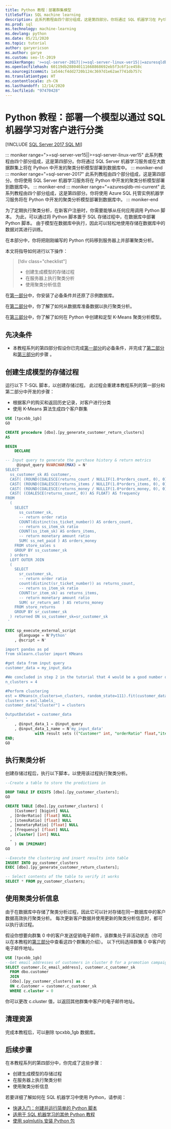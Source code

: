 ```yaml
---
title: Python 教程：部署群集模型
titleSuffix: SQL machine learning
description: 此系列教程由四个部分组成，这是第四部分。你将通过 SQL 机器学习在 Python 中部署聚类分析模型。
ms.prod: sql
ms.technology: machine-learning
ms.devlang: python
ms.date: 05/21/2020
ms.topic: tutorial
author: garyericson
ms.author: garye
ms.custom: seo-lt-2019
monikerRange: '>=sql-server-2017||>=sql-server-linux-ver15||=azuresqldb-mi-current'
ms.openlocfilehash: 60119db288040111668868692eb5f3c6f1ce458c
ms.sourcegitcommit: 1a544cf4dd2720b124c3697d1e62ae7741db757c
ms.translationtype: HT
ms.contentlocale: zh-CN
ms.lasthandoff: 12/14/2020
ms.locfileid: "97470428"
---
```

# <a name="python-tutorial-deploy-a-model-to-categorize-customers-with-sql-machine-learning"></a>Python 教程：部署一个模型以通过 SQL 机器学习对客户进行分类
[!INCLUDE [SQL Server 2017 SQL MI](../../includes/applies-to-version/sqlserver2017-asdbmi.md)]

::: moniker range=">=sql-server-ver15||>=sql-server-linux-ver15"
此系列教程由四个部分组成，这是第四部分。你将通过 SQL Server 机器学习服务或在大数据群集上将在 Python 中开发的聚类分析模型部署到数据库中。
::: moniker-end
::: moniker range="=sql-server-2017"
此系列教程由四个部分组成，这是第四部分。你将使用 SQL Server 机器学习服务将在 Python 中开发的聚类分析模型部署到数据库中。
::: moniker-end
::: moniker range="=azuresqldb-mi-current"
此系列教程由四个部分组成，这是第四部分。你将使用 Azure SQL 托管实例机器学习服务将在 Python 中开发的聚类分析模型部署到数据库中。
::: moniker-end

为了定期执行聚类分析，在新客户注册时，你需要能够从任何应用调用 Python 脚本。 为此，可以通过将 Python 脚本置于 SQL 存储过程中，在数据库中部署 Python 脚本。 由于模型在数据库中执行，因此可以轻松地使用存储在数据库中的数据对其进行训练。

在本部分中，你将把刚刚编写的 Python 代码移到服务器上并部署聚类分析。

本文将指导如何进行以下操作：

> [!div class="checklist"]
> * 创建生成模型的存储过程
> * 在服务器上执行聚类分析
> * 使用聚类分析信息

在[第一部分](python-clustering-model.md)中，你安装了必备条件并还原了示例数据库。

在[第二部分](python-clustering-model-prepare-data.md)中，你了解了如何从数据库准备数据以执行聚类分析。

在[第三部分](python-clustering-model-build.md)中，你了解了如何在 Python 中创建和定型 K-Means 聚类分析模型。

## <a name="prerequisites"></a>先决条件

* 本教程系列的第四部分假设你已完成[第一部分](python-clustering-model.md)的必备条件，并完成了[第二部分](python-clustering-model-prepare-data.md)和[第三部分](python-clustering-model-build.md)的步骤  。

## <a name="create-a-stored-procedure-that-generates-the-model"></a>创建生成模型的存储过程

运行以下 T-SQL 脚本，以创建存储过程。 此过程会重建本教程系列的第一部分和第二部分中开发的步骤：

* 根据客户的购买和返回历史记录，对客户进行分类
* 使用 K-Means 算法生成四个客户群集

```sql
USE [tpcxbb_1gb]
GO

CREATE procedure [dbo].[py_generate_customer_return_clusters]
AS

BEGIN
    DECLARE

-- Input query to generate the purchase history & return metrics
     @input_query NVARCHAR(MAX) = N'
SELECT
  ss_customer_sk AS customer,
  CAST( (ROUND(COALESCE(returns_count / NULLIF(1.0*orders_count, 0), 0), 7) ) AS FLOAT) AS orderRatio,
  CAST( (ROUND(COALESCE(returns_items / NULLIF(1.0*orders_items, 0), 0), 7) ) AS FLOAT) AS itemsRatio,
  CAST( (ROUND(COALESCE(returns_money / NULLIF(1.0*orders_money, 0), 0), 7) ) AS FLOAT) AS monetaryRatio,
  CAST( (COALESCE(returns_count, 0)) AS FLOAT) AS frequency
FROM
  (
    SELECT
      ss_customer_sk,
      -- return order ratio
      COUNT(distinct(ss_ticket_number)) AS orders_count,
      -- return ss_item_sk ratio
      COUNT(ss_item_sk) AS orders_items,
      -- return monetary amount ratio
      SUM( ss_net_paid ) AS orders_money
    FROM store_sales s
    GROUP BY ss_customer_sk
  ) orders
  LEFT OUTER JOIN
  (
    SELECT
      sr_customer_sk,
      -- return order ratio
      count(distinct(sr_ticket_number)) as returns_count,
      -- return ss_item_sk ratio
      COUNT(sr_item_sk) as returns_items,
      -- return monetary amount ratio
      SUM( sr_return_amt ) AS returns_money
    FROM store_returns
    GROUP BY sr_customer_sk
  ) returned ON ss_customer_sk=sr_customer_sk
 '

EXEC sp_execute_external_script
      @language = N'Python'
    , @script = N'

import pandas as pd
from sklearn.cluster import KMeans

#get data from input query
customer_data = my_input_data

#We concluded in step 2 in the tutorial that 4 would be a good number of clusters
n_clusters = 4

#Perform clustering
est = KMeans(n_clusters=n_clusters, random_state=111).fit(customer_data[["orderRatio","itemsRatio","monetaryRatio","frequency"]])
clusters = est.labels_
customer_data["cluster"] = clusters

OutputDataSet = customer_data
'
    , @input_data_1 = @input_query
    , @input_data_1_name = N'my_input_data'
             with result sets (("Customer" int, "orderRatio" float,"itemsRatio" float,"monetaryRatio" float,"frequency" float,"cluster" float));
END;
GO
```

## <a name="perform-clustering"></a>执行聚类分析

创建存储过程后，执行以下脚本，以使用该过程执行聚类分析。

```sql
--Create a table to store the predictions in

DROP TABLE IF EXISTS [dbo].[py_customer_clusters];
GO

CREATE TABLE [dbo].[py_customer_clusters] (
    [Customer] [bigint] NULL
  , [OrderRatio] [float] NULL
  , [itemsRatio] [float] NULL
  , [monetaryRatio] [float] NULL
  , [frequency] [float] NULL
  , [cluster] [int] NULL
  ,
    ) ON [PRIMARY]
GO

--Execute the clustering and insert results into table
INSERT INTO py_customer_clusters
EXEC [dbo].[py_generate_customer_return_clusters];

-- Select contents of the table to verify it works
SELECT * FROM py_customer_clusters;
```

## <a name="use-the-clustering-information"></a>使用聚类分析信息

由于在数据库中存储了聚类分析过程，因此它可以针对存储在同一数据库中的客户数据高效执行聚类分析。 每次更新客户数据并使用更新的聚类分析信息时，都可以执行该过程。

假设你想要向群集 0 中的客户发送促销电子邮件，该群集处于非活动状态（你可以在本教程的[第三部分](python-clustering-model-build.md#analyze-the-results)中查看这四个群集的介绍）。 以下代码选择群集 0 中客户的电子邮件地址。

```sql
USE [tpcxbb_1gb]
--Get email addresses of customers in cluster 0 for a promotion campaign
SELECT customer.[c_email_address], customer.c_customer_sk
  FROM dbo.customer
  JOIN
  [dbo].[py_customer_clusters] as c
  ON c.Customer = customer.c_customer_sk
  WHERE c.cluster = 0
```

你可以更改 c.cluster 值，以返回其他群集中客户的电子邮件地址。

## <a name="clean-up-resources"></a>清理资源

完成本教程后，可以删除 tpcxbb_1gb 数据库。

## <a name="next-steps"></a>后续步骤

在本教程系列的第四部分中，你完成了这些步骤：

* 创建生成模型的存储过程
* 在服务器上执行聚类分析
* 使用聚类分析信息

若要详细了解如何在 SQL 机器学习中使用 Python，请参阅：

* [快速入门：创建并运行简单的 Python 脚本](quickstart-python-create-script.md)
* [适用于 SQL 机器学习的其他 Python 教程](python-tutorials.md)
* [使用 sqlmlutils 安装 Python 包](../package-management/install-additional-python-packages-on-sql-server.md)